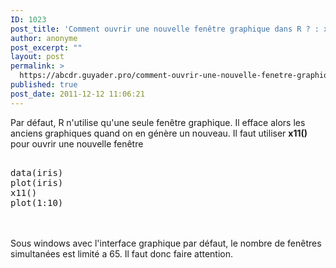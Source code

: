 ```yaml
---
ID: 1023
post_title: 'Comment ouvrir une nouvelle fenêtre graphique dans R ? : x11'
author: anonyme
post_excerpt: ""
layout: post
permalink: >
  https://abcdr.guyader.pro/comment-ouvrir-une-nouvelle-fenetre-graphique-dans-r-x11/
published: true
post_date: 2011-12-12 11:06:21
---
```

Par défaut, R n'utilise qu'une seule fenêtre graphique. Il efface alors les anciens graphiques quand on en génère un nouveau. Il faut utiliser <strong>x11()</strong> pour ouvrir une nouvelle fenêtre <pre lang='rsplus'><br />data(iris)<br />plot(iris)<br />x11()<br />plot(1:10)<br /></pre> <br /><br />Sous windows avec l'interface graphique par défaut, le nombre de fenêtres simultanées est limité a 65. Il faut donc faire attention.<br /><br />